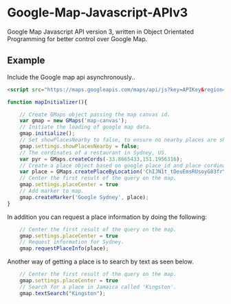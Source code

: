 Google-Map-Javascript-APIv3
===========================

Google Map Javascript API version 3, written in Object Orientated Programming for better control over Google Map.

## Example
Include the Google map api asynchronously..
```HTML
<script src="https://maps.googleapis.com/maps/api/js?key=APIKey&region=JAM&callback=mapInitializer&signed_in=true&libraries=places" type="text/javascript"></script>
```

```Javascript
function mapInitializer(){

    // Create GMaps object passing the map canvas id. 
    var gmap = new GMaps('map-canvas');
    // Initiate the loading of google map data.
    gmap.initialize();
    // Set showPlacesNearby to false, to ensure no nearby places are shown (by default they are shown since showPlacesNearby is set to true).
    gmap.settings.showPlacesNearby = false;
    // The cordinates of a restaurant in Sydney, US.
    var pyr = GMaps.createCords(-33.8665433,151.1956316);
    // Create a place object based on google place_id and place cordinates. 
    var place = GMaps.createPlaceByLocation('ChIJN1t_tDeuEmsRUsoyG83frY4', pyr);
    // Center the first result of the query on the map.
    gmap.settings.placeCenter = true
    // Add marker to map.
    gmap.createMarker('Google Sydney', place);
}
```

In addition you can request a place information by doing the following:

```Javascript
    // Center the first result of the query on the map.
    gmap.settings.placeCenter = true
    // Request information for Sydney.
    gmap.requestPlaceInfo(place);
```

Another way of getting a place is to search by text as seen below.

```Javascript
    // Center the first result of the query on the map.
    gmap.settings.placeCenter = true
    // Search for a place in Jamaica called 'Kingston'.
    gmap.textSearch("Kingston");
```
